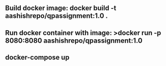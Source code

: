 ## Build docker image: docker build -t aashishrepo/qpassignment:1.0 .
## Run docker container with image: >docker run -p 8080:8080 aashishrepo/qpassignment:1.0
## docker-compose up